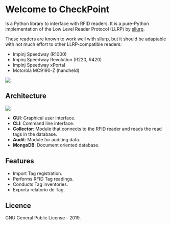 # Welcome to CheckPoint

Is a Python library to interface with RFID readers. It is a pure-Python implementation of the Low Level Reader Protocol (LLRP) by [sllurp](https://github.com/EMS-TU-Ilmenau/sllurp).

These readers are known to work well with sllurp, but it should be adaptable with not much effort to other LLRP-compatible readers:

- Impinj Speedway (R1000)
- Impinj Speedway Revolution (R220, R420)
- Impinj Speedway xPortal
- Motorola MC9190-Z (handheld)

<img src="http://127.0.0.1:8000/assets/img/leitor_impinj_speedway_r420.jpg">

## Architecture

<img src="http://127.0.0.1:8000/assets/img/architecture.png">

- <b>GUI</b>: Graphical user interface.
- <b>CLI</b>: Command line interface.
- <b>Collector</b>: Module that connects to the RFID reader and reads the read tags in the database.
- <b>Audit</b>: Module for auditing data.
- <b>MongoDB</b>: Document oriented database.

## Features
- Import Tag registration.
- Performs RFID Tag readings.
- Conducts Tag inventories.
- Exporta relatorio de Tag.

## Licence

GNU General Public License - 2019.